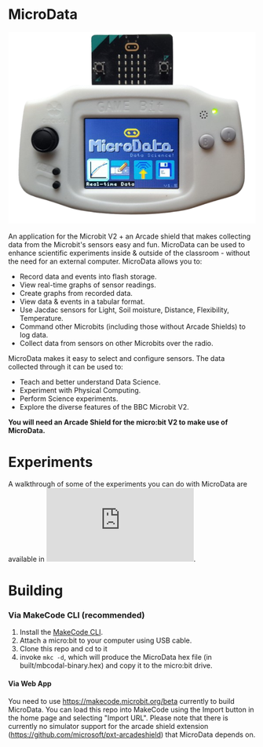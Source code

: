 # MicroData
![home_screen](https://github.com/KierPalin/MicroData/blob/main/resources/MicroData_1_5.png?raw=true)

An application for the Microbit V2 + an Arcade shield that makes collecting data from the Microbit's sensors easy and fun. MicroData can be used to enhance scientific experiments inside & outside of the classroom - without the need for an external computer. MicroData allows you to:
* Record data and events into flash storage.
* View real-time graphs of sensor readings.
* Create graphs from recorded data.
* View data & events in a tabular format.
* Use Jacdac sensors for Light, Soil moisture, Distance, Flexibility, Temperature.
* Command other Microbits (including those without Arcade Shields) to log data.
* Collect data from sensors on other Microbits over the radio.

MicroData makes it easy to select and configure sensors. The data collected through it can be used to:
* Teach and better understand Data Science.
* Experiment with Physical Computing.
* Perform Science experiments.
* Explore the diverse features of the BBC Microbit V2.

**You will need an Arcade Shield for the micro:bit V2 to make use of MicroData.**


# Experiments
A walkthrough of some of the experiments you can do with MicroData are available in ![EXPERIMENTS.MD](https://github.com/KierPalin/MicroData/blob/main/EXPERIMENTS.MD).

# Building

### Via MakeCode CLI (recommended)

1. Install the [MakeCode CLI](https://microsoft.github.io/pxt-mkc/).
2. Attach a micro:bit to your computer using USB cable.
3. Clone this repo and cd to it
4. invoke `mkc -d`, which will produce the MicroData hex file (in built/mbcodal-binary.hex) and copy it to the micro:bit drive.

#### Via Web App

You need to use https://makecode.microbit.org/beta currently to build MicroData. You can load this repo into MakeCode using the Import button in the home page and selecting "Import URL". Please note that there is currently no simulator support for the arcade shield extension (https://github.com/microsoft/pxt-arcadeshield) that MicroData depends on.
